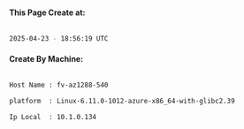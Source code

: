 
   
#### This Page Create at:

```bash

2025-04-23 - 18:56:19 UTC

```

#### Create By Machine:

```bash

Host Name : fv-az1288-540

platform  : Linux-6.11.0-1012-azure-x86_64-with-glibc2.39

Ip Local  : 10.1.0.134

```

